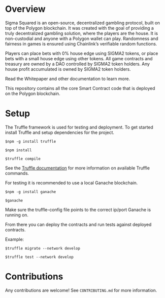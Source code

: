 # Overview

Sigma Squared is an open-source, decentralized gambling protocol, built on top of the Polygon blockchain.  It was created with the goal of providing a truly decentralized gambling solution, where the players are the house. It is non-custodial and anyone with a Polygon wallet can play.  Randomness and fairness in games is ensured using Chainlink’s verifiable random functions.

Players can place bets with 0% house edge using SIGMA2 tokens, or place bets with a small house edge using other tokens.  All game contracts and treasury are owned by a DAO controlled by SIGMA2 token holders.  Any house profit accumulated is owned by SIGMA2 token holders.

Read the Whitepaper and other documentation to learn more.

This repository contains all the core Smart Contract code that is deployed on the Polygon blockchain.

# Setup

The Truffle framework is used for testing and deployment.  To get started install Truffle and setup dependencies for the project.

``$npm -g install truffle``

``$npm install``

``$truffle compile``

See the [Truffle documentation](https://trufflesuite.com/docs/truffle/) for more information on available Truffle commands.

For testing it is recommended to use a local Ganache blockchain.

``$npm -g install ganache``

``$ganache``

Make sure the truffle-config file points to the correct ip/port Ganache is running on.

From there you can deploy the contracts and run tests against deployed contracts.

Example:

``$truffle migrate --network develop``

``$truffle test --network develop``

# Contributions

Any contributions are welcome! See ``CONTRIBUTING.md`` for more information.